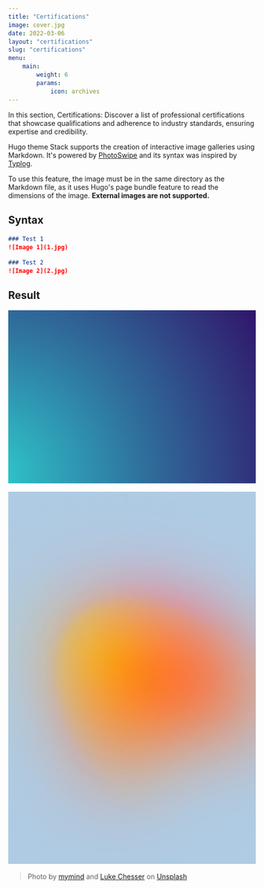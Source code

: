 ```yaml
---
title: "Certifications"
image: cover.jpg
date: 2022-03-06
layout: "certifications"
slug: "certifications"
menu:
    main:
        weight: 6
        params: 
            icon: archives
---
```


In this section, Certifications: Discover a list of professional certifications that showcase qualifications and adherence to industry standards, ensuring expertise and credibility.

Hugo theme Stack supports the creation of interactive image galleries using Markdown. It's powered by [PhotoSwipe](https://photoswipe.com/) and its syntax was inspired by [Typlog](https://typlog.com/).

To use this feature, the image must be in the same directory as the Markdown file, as it uses Hugo's page bundle feature to read the dimensions of the image. **External images are not supported.**

## Syntax

```markdown
### Test 1
![Image 1](1.jpg)
```

```markdown
### Test 2
![Image 2](2.jpg)
```

## Result

![Image 1](1.jpg) 

![Image 2](2.jpg)

> Photo by [mymind](https://unsplash.com/@mymind) and [Luke Chesser](https://unsplash.com/@lukechesser) on [Unsplash](https://unsplash.com/)
